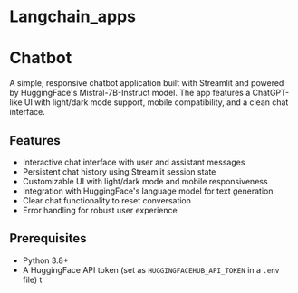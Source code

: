 # Langchain_apps

# Chatbot

A simple, responsive chatbot application built with Streamlit and powered by HuggingFace's Mistral-7B-Instruct model. The app features a ChatGPT-like UI with light/dark mode support, mobile compatibility, and a clean chat interface.

## Features
- Interactive chat interface with user and assistant messages
- Persistent chat history using Streamlit session state
- Customizable UI with light/dark mode and mobile responsiveness
- Integration with HuggingFace's language model for text generation
- Clear chat functionality to reset conversation
- Error handling for robust user experience

## Prerequisites
- Python 3.8+
- A HuggingFace API token (set as `HUGGINGFACEHUB_API_TOKEN` in a `.env` file)
t
